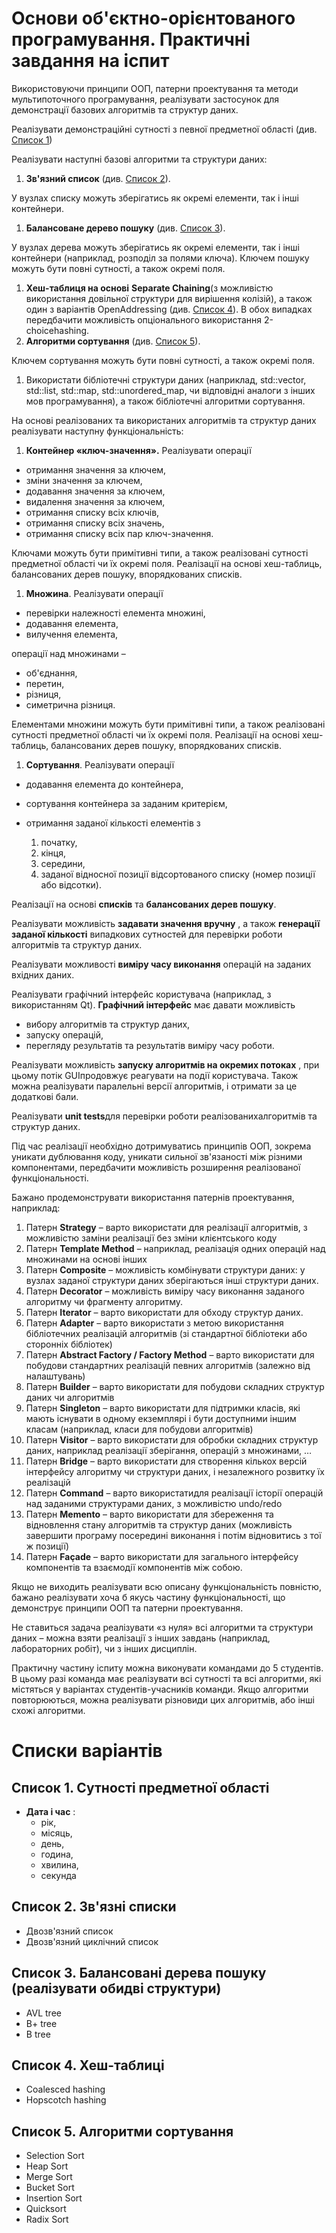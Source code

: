 # Основи об&#39;єктно-орієнтованого програмування. Практичні завдання на іспит

Використовуючи принципи ООП, патерни проектування та методи мультипоточного програмування, реалізувати застосунок для демонстрації базових алгоритмів та структур даних.

Реалізувати демонстраційні сутності з певної предметної області (див. [Список 1](#_%D0%A1%D0%BF%D0%B8%D1%81%D0%BE%D0%BA_1._%D0%A1%D1%83%D1%82%D0%BD%D0%BE%D1%81%D1%82%D1%96))

Реалізувати наступні базові алгоритми та структури даних:

1. **Зв&#39;язний список** (див. [Список 2](#_%D0%A1%D0%BF%D0%B8%D1%81%D0%BE%D0%BA_2._%D0%97%D0%B2%E2%80%99%D1%8F%D0%B7%D0%BD%D1%96)).

У вузлах списку можуть зберігатись як окремі елементи, так і інші контейнери.

1. **Балансоване дерево пошуку** (див. [Список 3](#_%D0%A1%D0%BF%D0%B8%D1%81%D0%BE%D0%BA_3._%D0%91%D0%B0%D0%BB%D0%B0%D0%BD%D1%81%D0%BE%D0%B2%D0%B0%D0%BD%D1%96)).

У вузлах дерева можуть зберігатись як окремі елементи, так і інші контейнери (наприклад, розподіл за полями ключа). Ключем пошуку можуть бути повні сутності, а також окремі поля.

1. **Хеш-таблиця на основі**  **Separate Chaining**(з можливістю використання довільної структури для вирішення колізій), а також один з варіантів OpenAddressing (див. [Список 4](#_%D0%A1%D0%BF%D0%B8%D1%81%D0%BE%D0%BA_4._%D0%A5%D0%B5%D1%88-%D1%82%D0%B0%D0%B1%D0%BB%D0%B8%D1%86%D1%96)). В обох випадках передбачити можливість опціонального використання 2-choicehashing.
2. **Алгоритми сортування** (див. [Список 5](#_%D0%A1%D0%BF%D0%B8%D1%81%D0%BE%D0%BA_5._%D0%90%D0%BB%D0%B3%D0%BE%D1%80%D0%B8%D1%82%D0%BC%D0%B8)).

Ключем сортування можуть бути повні сутності, а також окремі поля.

1. Використати бібліотечні структури даних (наприклад, std::vector, std::list, std::map, std::unordered\_map, чи відповідні аналоги з інших мов програмування), а також бібліотечні алгоритми сортування.

На основі реалізованих та використаних алгоритмів та структур даних реалізувати наступну функціональність:

1. **Контейнер «ключ-значення».** Реалізувати операції

- отримання значення за ключем,
- зміни значення за ключем,
- додавання значення за ключем,
- видалення значення за ключем,
- отримання списку всіх ключів,
- отримання списку всіх значень,
- отримання списку всіх пар ключ-значення.

Ключами можуть бути примітивні типи, а також реалізовані сутності предметної області чи їх окремі поля. Реалізації на основі хеш-таблиць, балансованих дерев пошуку, впорядкованих списків.

1. **Множина**. Реалізувати операції

- перевірки належності елемента множині,
- додавання елемента,
- вилучення елемента,

операції над множинами –

- об&#39;єднання,
- перетин,
- різниця,
- симетрична різниця.

Елементами множини можуть бути примітивні типи, а також реалізовані сутності предметної області чи їх окремі поля. Реалізації на основі хеш-таблиць, балансованих дерев пошуку, впорядкованих списків.

1. **Сортування**. Реалізувати операції

- додавання елемента до контейнера,
- сортування контейнера за заданим критерієм,
- отримання заданої кількості елементів з

    1. початку,
    2. кінця,
    3. середини,
    4. заданої відносної позиції відсортованого списку (номер позиції або відсотки).

Реалізації на основі **списків** та **балансованих дерев пошуку**.

Реалізувати можливість **задавати значення вручну** , а також **генерації заданої кількості** випадкових сутностей для перевірки роботи алгоритмів та структур даних.

Реалізувати можливості **виміру часу виконання** операцій на заданих вхідних даних.

Реалізувати графічний інтерфейс користувача (наприклад, з використанням Qt). **Графічний інтерфейс** має давати можливість

- вибору алгоритмів та структур даних,
- запуску операцій,
- перегляду результатів та результатів виміру часу роботи.

Реалізувати можливість **запуску алгоритмів на окремих потоках** , при цьому потік GUIпродовжує реагувати на події користувача. Також можна реалізувати паралельні версії алгоритмів, і отримати за це додаткові бали.

Реалізувати **unit tests**для перевірки роботи реалізованихалгоритмів та структур даних.

Під час реалізації необхідно дотримуватись принципів ООП, зокрема уникати дублювання коду, уникати сильної зв&#39;язаності між різними компонентами, передбачити можливість розширення реалізованої функціональності.

Бажано продемонструвати використання патернів проектування, наприклад:

1. Патерн **Strategy** – варто використати для реалізації алгоритмів, з можливістю заміни реалізації без зміни клієнтського коду
2. Патерн **Template Method** – наприклад, реалізація одних операцій над множинами на основі інших
3. Патерн **Composite** – можливість комбінувати структури даних: у вузлах заданої структури даних зберігаються інші структури даних.
4. Патерн **Decorator** – можливість виміру часу виконання заданого алгоритму чи фрагменту алгоритму.
5. Патерн **Iterator** – варто використати для обходу структур даних.
6. Патерн **Adapter** – варто використати з метою використання бібліотечних реалізацій алгоритмів (зі стандартної бібліотеки або сторонніх бібліотек)
7. Патерн **Abstract Factory / Factory Method** – варто використати для побудови стандартних реалізацій певних алгоритмів (залежно від налаштувань)
8. Патерн **Builder** – варто використати для побудови складних структур даних чи алгоритмів
9. Патерн **Singleton** – варто використати для підтримки класів, які мають існувати в одному екземплярі і бути доступними іншим класам (наприклад, класи для побудови алгоритмів)
10. Патерн **Visitor** – варто використати для обробки складних структур даних, наприклад реалізації зберігання, операцій з множинами, …
11. Патерн **Bridge** – варто використати для створення кількох версій інтерфейсу алгоритму чи структури даних, і незалежного розвитку їх реалізацій
12. Патерн **Command** – варто використатидля реалізації історії операцій над заданими структурами даних, з можливістю undo/redo
13. Патерн **Memento** – варто використати для збереження та відновлення стану алгоритмів та структур даних (можливість завершити програму посередині виконання і потім відновитись з тої ж позиції)
14. Патерн **Façade** – варто використати для загального інтерфейсу компонентів та взаємодії компонентів між собою.

Якщо не виходить реалізувати всю описану функціональність повністю, бажано реалізувати хоча б якусь частину функціональності, що демонструє принципи ООП та патерни проектування.

Не ставиться задача реалізувати «з нуля» всі алгоритми та структури даних – можна взяти реалізації з інших завдань (наприклад, лабораторних робіт), чи з інших дисциплін.

Практичну частину іспиту можна виконувати командами до 5 студентів. В цьому разі команда має реалізувати всі сутності та всі алгоритми, які містяться у варіантах студентів-учасників команди. Якщо алгоритми повторюються, можна реалізувати різновиди цих алгоритмів, або інші схожі алгоритми.

# Списки варіантів

## Список 1. Сутності предметної області

- **Дата і час** :
  - рік,
  - місяць,
  - день,
  - година,
  - хвилина,
  - секунда

## Список 2. Зв&#39;язні списки

- Двозв&#39;язний список
- Двозв&#39;язний циклічний список

## Список 3. Балансовані дерева пошуку (реалізувати обидві структури)

- AVL tree
- B+ tree
- B tree

## Список 4. Хеш-таблиці

- Coalesced hashing
- Hopscotch hashing

## Список 5. Алгоритми сортування

- Selection Sort
- Heap Sort
- Merge Sort
- Bucket Sort
- Insertion Sort
- Quicksort
- Radix Sort
